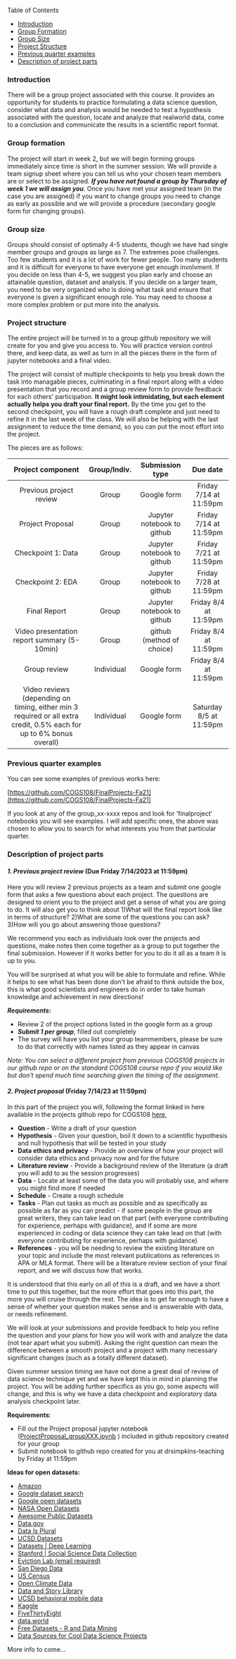 Table of Contents

- [Introduction](#Introduction)
- [Group Formation](#Group-formation)
- [Group Size](#Group-Size)
- [Project Structure](#Project-Structure)
- [Previous quarter examples](#Previous-quarter-examples)
- [Description of project parts](#Description-of-project-parts)



### Introduction

There will be a group project associated with this course. It provides an opportunity for students to practice formulating a data science question, consider what data and analysis would be needed to test a hypothesis associated with the question, locate and analyze that realworld data, come to a conclusion and communicate the results in a scientific report format.

### Group formation

The project will start in week 2, but we will begin forming groups immediately since time is short in the summer session. We will provide a team signup sheet where you can tell us who your chosen team members are or select to be assigned. _**If you have not found a group by Thursday of week 1 we will assign you**_. Once you have met your assigned team (in the case you are assigned) if you want to change groups you need to change as early as possible and we will provide a procedure (secondary google form for changing groups).

### Group size

Groups should consist of optimally 4-5 students, though we have had single member groups and groups as large as 7. The extremes pose challenges. Too few students and it is a lot of work for fewer people. Too many students and it is difficult for everyone to have everyone get enough involvment. If you decide on less than 4-5, we suggest you plan early and choose an attainable question, dataset and analysis. If you decide on a larger team, you need to be very organized who is doing what task and ensure that everyone is given a significant enough role. You may need to choose a more complex problem or put more into the analysis.

### Project structure

The entire project will be turned in to a group github repository we will create for you and give you access to. You will practice version control there, and keep data, as well as turn in all the pieces there in the form of jupyter notebooks and a final video.

The project will consist of multiple checkpoints to help you break down the task into managable pieces, culminating in a final report along with a video presentation that you record and a group review form to provide feedback for each others' participation. **It might look intimidating, but each element actually helps you draft your final report.** By the time you get to the second checkpoint, you will have a rough draft complete and just need to refine it in the last week of the class. We will also be helping with the last assignment to reduce the time demand, so you can put the most effort into the project.

The pieces are as follows:

| **Project component**                                                                                                | **Group/Indiv.** | **Submission type**        | **Due date**            |
|:--------------------------------------------------------------------------------------------------------------------:|:----------------:|:--------------------------:|:-----------------------:|
| Previous project review                                                                                              | Group            | Google form                | Friday 7/14 at 11:59pm  |
| Project Proposal                                                                                                     | Group            | Jupyter notebook to github | Friday 7/14 at 11:59pm  |
| Checkpoint 1: Data                                                                                                   | Group            | Jupyter notebook to github | Friday 7/21 at 11:59pm  |
| Checkpoint 2: EDA                                                                                                    | Group            | Jupyter notebook to github | Friday 7/28 at 11:59pm  |
| Final Report                                                                                                         | Group            | Jupyter notebook to github | Friday 8/4 at 11:59pm   |
| Video presentation report summary (5-10min)                                                                          | Group            | github (method of choice)  | Friday 8/4 at 11:59pm   |
| Group review                                                                                                         | Individual       | Google form                | Friday 8/4 at 11:59pm   |
| Video reviews (depending on timing, either min 3 required or all extra credit, 0.5% each for up to 6% bonus overall) | Individual       | Google form                | Saturday 8/5 at 11:59pm |




### Previous quarter examples

You can see some examples of previous works here:

[https://github.com/COGS108/FinalProjects-Fa21](https://github.com/COGS108/FinalProjects-Fa21)

If you look at any of the group\_xx-xxxx repos and look for 'finalproject' notebooks you will see examples. I will add specific ones, the above was chosen to allow you to search for what interests you from that particular quarter.

### Description of project parts

#### _1\. Previous project review_ (Due Friday 7/14/2023 at 11:59pm)

Here you will review 2 previous projects as a team and submit one google form that asks a few questions about each project. The questions are designed to orient you to the project and get a sense of what you are going to do. It will also get you to think about 1)What will the final report look like in terms of structure? 2)What are some of the questions you can ask? 3)How will you go about answering those questions?

We recommend you each as individuals look over the projects and questions, make notes then come together as a group to put together the final submission. However if it works better for you to do it all as a team it is up to you.

You will be surprised at what you will be able to formulate and refine. While it helps to see what has been done don't be afraid to think outside the box, this is what good scientists and engineers do in order to take human knowledge and achievement in new directions!

**_Requirements:_**

*   Review 2 of the project options listed in the google form as a group
*   _**Submit 1 per group**_, filled out completely
*   The survey will have you list your group teammembers, please be sure to do that correctly with names listed as they appear in canvas

_Note:_ _You can select a different project from previous COGS108 projects in our github repo or on the standard COGS108 course repo if you would like but don't spend much time searching given the timing of the assignment._

#### _2\. Project proposal_ (Friday 7/14/23 at 11:59pm)

In this part of the project you will, following the format linked in here available in the projects github repo for COGS108 [here](https://github.com/drsimpkins-teaching/COGS108/blob/main/project/ProjectProposal_groupXXX.ipynb),

*   **Question** - Write a draft of your question
*   **Hypothesis** - Given your question, boil it down to a scientific hypothesis and null hypothesis that will be tested in your study
*   **Data ethics and privacy** - Provide an overview of how your project will consider data ethics and privacy now and for the future
*   **Literature review** - Provide a background review of the literature (a draft you will add to as the session progresses)
*   **Data** - Locate at least some of the data you will probably use, and where you might find more if needed
*   **Schedule** - Create a rough schedule
*   **Tasks** - Plan out tasks as much as possible and as specifically as possible as far as you can predict - if some people in the group are great writers, they can take lead on that part (with everyone contributing for experience, perhaps with guidance), and if some are more experienced in coding or data science they can take lead on that (with everyone contributing for experience, perhaps with guidance)
*   **References** - you will be needing to review the existing literature on your topic and include the most relevant publications as references in APA or MLA format. There will be a literature review section of your final report, and we will discuss how that works.

It is understood that this early on all of this is a draft, and we have a short time to put this together, but the more effort that goes into this part, the more you will cruise through the rest. The idea is to get far enough to have a sense of whether your question makes sense and is answerable with data, or needs refinement.

We will look at your submissions and provide feedback to help you refine the question and your plans for how you will work with and analyze the data (not tear apart what you submit). Asking the right question can mean the difference between a smooth project and a project with many necessary significant changes (such as a totally different dataset).

Given summer session timing we have not done a great deal of review of data science technique yet and we have kept this in mind in planning the project. You will be adding further specifics as you go, some aspects will change, and this is why we have a data checkpoint and exploratory data analysis checkpoint later.

**Requirements**:

*   Fill out the Project proposal jupyter notebook ([ProjectProposal\_groupXXX.ipynb](https://github.com/drsimpkins-teaching/COGS108/blob/main/project/ProjectProposal_groupXXX.ipynb) ) included in github repository created for your group
*   Submit notebook to github repo created for you at drsimpkins-teaching by Friday at 11:59pm


**Ideas for open datasets:**

*   [Amazon](https://aws.amazon.com/opendata/)
*   [Google dataset search](https://datasetsearch.research.google.com)
*   [Google open datasets](https://research.google/resources/datasets/)
*   [NASA Open Datasets](https://data.nasa.gov)
*   [Awesome Public Datasets](https://github.com/awesomedata/awesome-public-datasets/blob/master/README.rst)
*   [Data.gov](https://catalog.data.gov/dataset)  
*   [Data Is Plural](https://docs.google.com/spreadsheets/d/1wZhPLMCHKJvwOkP4juclhjFgqIY8fQFMemwKL2c64vk/edit#gid=0)  
*   [UCSD Datasets](https://ucsd.libguides.com/data-statistics/home)  
*   [Datasets | Deep Learning](http://deeplearning.net/datasets/)  
*   [Stanford | Social Science Data Collection](https://data.stanford.edu/)  
*   [Eviction Lab (email required)](https://evictionlab.org/get-the-data/)  
*   [San Diego Data](https://data.sandiego.gov/)  
*   [US Census](https://www.census.gov/)  
*   [Open Climate Data](http://openclimatedata.net/)  
*   [Data and Story Library](https://dasl.datadescription.com/datafiles/)  
*   [UCSD behavioral mobile data](http://extrasensory.ucsd.edu/)  
*   [Kaggle](https://www.kaggle.com/) 
*   [FiveThirtyEight](https://data.fivethirtyeight.com/)  
*   [data.world](https://data.world/)  
*   [Free Datasets - R and Data Mining](http://www.rdatamining.com/resources/data)  
*   [Data Sources for Cool Data Science Projects](https://blog.thedataincubator.com/2014/10/data-sources-for-cool-data-science-projects-part-1/)


More info to come...
